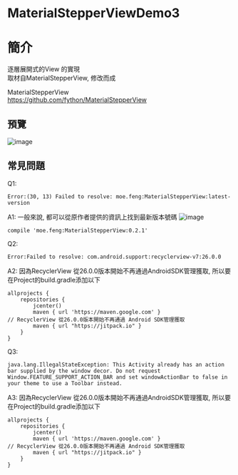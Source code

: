 # MaterialStepperViewDemo3

簡介
==================================
逐層展開式的View 的實現                                         
取材自MaterialStepperView, 修改而成

MaterialStepperView                                     
https://github.com/fython/MaterialStepperView

預覽
--------
![image](http://i.imgur.com/7ebm0hA.jpg)  

常見問題
--------
Q1:
```
Error:(30, 13) Failed to resolve: moe.feng:MaterialStepperView:latest-version
```
A1:
一般來說, 都可以從原作者提供的資訊上找到最新版本號碼
![image](http://i.imgur.com/QRYLPhx.jpg)  
```
compile 'moe.feng:MaterialStepperView:0.2.1'
```
      
Q2:
```
Error:Failed to resolve: com.android.support:recyclerview-v7:26.0.0
```
A2:
因為RecyclerView 從26.0.0版本開始不再通過AndroidSDK管理獲取, 所以要在Project的build.gradle添加以下
```
allprojects {
    repositories {
        jcenter()
        maven { url 'https://maven.google.com' }                                                    // RecyclerView 從26.0.0版本開始不再通過 Android SDK管理獲取
        maven { url "https://jitpack.io" }
    }
}
```
Q3:
```
java.lang.IllegalStateException: This Activity already has an action bar supplied by the window decor. Do not request Window.FEATURE_SUPPORT_ACTION_BAR and set windowActionBar to false in your theme to use a Toolbar instead.
```
A3:
因為RecyclerView 從26.0.0版本開始不再通過AndroidSDK管理獲取, 所以要在Project的build.gradle添加以下
```
allprojects {
    repositories {
        jcenter()
        maven { url 'https://maven.google.com' }                                                    // RecyclerView 從26.0.0版本開始不再通過 Android SDK管理獲取
        maven { url "https://jitpack.io" }
    }
}
```
